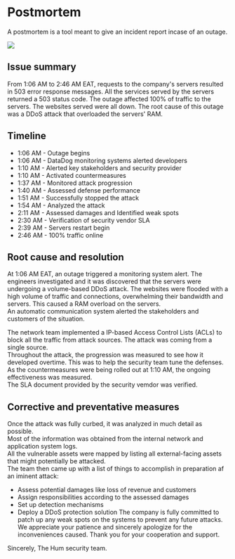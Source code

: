 # Postmortem

A postmortem is a tool meant to give an incident report incase of an outage.

<img src="https://media.giphy.com/media/xUNd9L49btcYko8jwQ/giphy.gif"/>

## Issue summary  

From 1:06 AM to 2:46 AM EAT, requests to the company's servers resulted in 503 error response messages. All the services served by the servers returned a 503 status code. The outage affected 100% of traffic to the servers. The websites served were all down. The root cause of this outage was a DDoS attack that overloaded the servers' RAM.  

## Timeline

* 1:06 AM - Outage begins
* 1:06 AM - DataDog monitoring systems alerted developers
* 1:10 AM - Alerted key stakeholders and security provider
* 1:10 AM - Activated countermeasures
* 1:37 AM - Monitored attack progression
* 1:40 AM - Assessed defense performance
* 1:51 AM - Successfully stopped the attack
* 1:54 AM - Analyzed the attack
* 2:11 AM - Assessed damages and Identified weak spots
* 2:30 AM - Verification of security vendor SLA
* 2:39 AM - Servers restart begin
* 2:46 AM - 100% traffic online

## Root cause and resolution

At 1:06 AM EAT, an outage triggered a monitoring system alert. The engineers investigated and it was discovered that the servers were undergoing a volume-based DDoS attack. The websites were flooded with a high volume of traffic and connections, overwhelming their bandwidth and servers. This caused a RAM overload on the servers.  
An automatic communication system alerted the stakeholders and customers of the situation.  

The network team implemented a IP-based Access Control Lists (ACLs) to block all the traffic from attack sources. The attack was coming from a single source.  
Throughout the attack, the progression was measured to see how it developed overtime. This was to help the security team tune the defenses. As the countermeasures were being rolled out at 1:10 AM, the ongoing effectiveness was measured.  
The SLA document provided by the security vemdor was verified.  

## Corrective and preventative measures

Once the attack was fully curbed, it was analyzed in much detail as possible.  
Most of the information was obtained from the internal network and application system logs.  
All the vulnerable assets were mapped by listing all external-facing assets that might potentially be attacked.  
The team then came up with a list of things to accomplish in preparation af an iminent attack:
* Assess potential damages like loss of revenue and customers
* Assign responsibilities according to the assessed damages
* Set up detection mechanisms
* Deploy a DDoS protection solution
The company is fully committed to patch up any weak spots on the systems to prevent any future attacks. We appreciate your patience and sincerely apologize for the inconveniences caused. Thank you for your cooperation and support.

Sincerely,
	The Hum security team.
